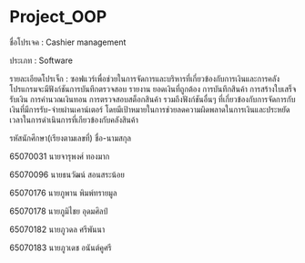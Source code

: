 # Project_OOP

ชื่อโปรเจค : Cashier management

ประเภท : Software 

รายละเอียดโปรเจ็ก : ซอฟแวร์เพื่อช่วยในการจัดการและบริหารที่เกี่ยวข้องกับการเงินและการคลัง โปรแกรมจะมีฟังก์ชันการบันทึกตรวจสอบ รายงาน ยอดเงินที่ถูกต้อง การบันทึกสินค้า การสร้างใบเสร็จรับเงิน การคำนวณเงินทอน การตรวจสอบสต็อกสินค้า รวมถึงฟังก์ชันอื่นๆ ที่เกี่ยวข้องกับการจัดการกับเงินที่มีการรับ-จ่ายผ่านเคาน์เตอร์ โดยมีเป้าหมายในการช่วยลดความผิดพลาดในการเงินและประหยัดเวลาในการดำเนินการที่เกียวข้องกับคลังสินค้า

รหัสนักศึกษา(เรียงตามเลขที่) ชื่อ-นามสกุล

65070031 นายจารุพงศ์ ทองมาก

65070096 นายธนวัฒน์ สอนสระน้อย

65070176 นายภูพาน พิมพ์ทรายมูล

65070178 นายภูมิไชย อุดมศิลป์

65070182 นายภูวดล  ศรีพันนา

65070183 นายภูวเดช อนันต์คูศรี
